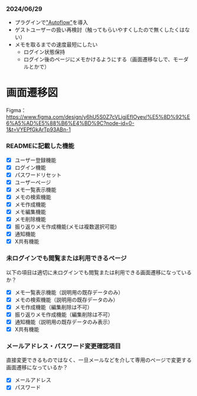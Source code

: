 ### 2024/06/29
- プラグインで["Autoflow"](https://www.figma.com/community/plugin/733902567457592893/autoflow)を導入
- ゲストユーザーの扱い再検討（触ってもらいやすくしたので無くしたくはない）
- メモを取るまでの速度最短にしたい
  - ログイン状態保持
  - ログイン後のページにメモかけるようにする（画面遷移なしで、モーダルとかで）


# 画面遷移図
Figma：https://www.figma.com/design/y6hU5S0Z7cVLigjEfIOyev/%E5%8D%92%E6%A5%AD%E5%88%B6%E4%BD%9C?node-id=0-1&t=VYEPfGkArTp93ABn-1

### READMEに記載した機能
- [x] ユーザー登録機能
- [x] ログイン機能
- [x] パスワードリセット
- [x] ユーザーページ    
- [x] メモ一覧表示機能
- [x] メモの検索機能
- [x] メモ作成機能
- [x] メモ編集機能
- [x] メモ削除機能
- [x] 振り返りメモ作成機能(メモは複数選択可能)
- [x] 通知機能
- [x] X共有機能

### 未ログインでも閲覧または利用できるページ
以下の項目は適切に未ログインでも閲覧または利用できる画面遷移になっているか？
- [x] メモ一覧表示機能（説明用の既存データのみ）
- [x] メモの検索機能（説明用の既存データのみ）
- [x] メモ作成機能（編集削除は不可）
- [x] 振り返りメモ作成機能（編集削除は不可）
- [x] 通知機能（説明用の既存データのみ表示）
- [x] X共有機能

### メールアドレス・パスワード変更確認項目
直接変更できるものではなく、一旦メールなどを介して専用のページで変更する画面遷移になっているか？
- [x] メールアドレス
- [x] パスワード
